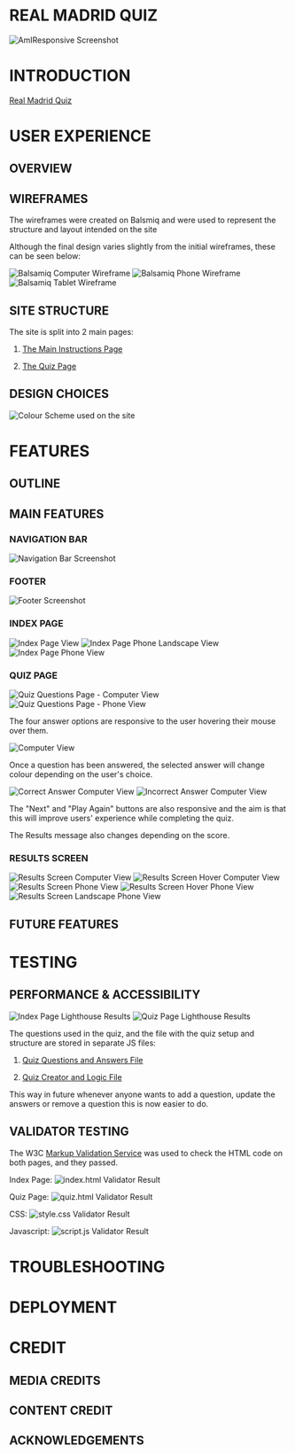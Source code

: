 # **REAL MADRID QUIZ**

![AmIResponsive Screenshot](assets/readme_images/full_site_amiresponsive.png)

# INTRODUCTION

[Real Madrid Quiz](https://j95ortiz.github.io/Real-Madrid-Quiz/)

# USER EXPERIENCE

## OVERVIEW

## WIREFRAMES

The wireframes were created on Balsmiq and were used to represent the structure and layout intended on the site

Although the final design varies slightly from the initial wireframes, these can be seen below:

![Balsamiq Computer Wireframe](assets/readme_images/computer_view.png)
![Balsamiq Phone Wireframe](assets/readme_images/phone_view.png)
![Balsamiq Tablet Wireframe](assets/readme_images/tablet_view.png)

## SITE STRUCTURE

The site is split into 2 main pages:

1. [The Main Instructions Page](index.html)

2. [The Quiz Page](quiz.html)

## DESIGN CHOICES

![Colour Scheme used on the site](assets/readme_images/real_madrid_quiz_page_colour_scheme.png)

# FEATURES

## OUTLINE

## MAIN FEATURES

### NAVIGATION BAR

![Navigation Bar Screenshot](assets/readme_images/header.png)

### FOOTER

![Footer Screenshot](assets/readme_images/footer.jpg)

### INDEX PAGE

![Index Page View](assets/readme_images/index.HTML_computer_view.png)
![Index Page Phone Landscape View](assets/readme_images/index.HTML_phone_landscape_view.png)
![Index Page Phone View](assets/readme_images/index.HTML_phone_view.png)

### QUIZ PAGE

![Quiz Questions Page - Computer View](assets/readme_images/quiz.HTML_computer_view.png)
![Quiz Questions Page - Phone View](assets/readme_images/quiz.HTML_phone_view.png)

The four answer options are responsive to the user hovering their mouse over them.

![Computer View](assets/readme_images/quiz.HTML_computer_view_hover.png)

Once a question has been answered, the selected answer will change colour depending on the user's choice.

![Correct Answer Computer View](assets/readme_images/quiz.HTML_computer_view_correct.png)
![Incorrect Answer Computer View](assets/readme_images/quiz.HTML_computer_view_incorrect.png)

The "Next" and "Play Again" buttons are also responsive and the aim is that this will improve users' experience while completing the quiz.

The Results message also changes depending on the score.

### RESULTS SCREEN

![Results Screen Computer View](assets/readme_images/quiz.HTML_result_computer_view.png)
![Results Screen Hover Computer View](assets/readme_images/quiz.HTML_result_computer_view_hover.png)
![Results Screen Phone View](assets/readme_images/quiz.HTML_result_phone_view.png)
![Results Screen Hover Phone View](assets/readme_images/quiz.HTML_result_phone_view_hover.png)
![Results Screen Landscape Phone View](assets/readme_images/quiz.HTML_result_phone_landscape_view.png)

## FUTURE FEATURES

# TESTING

## PERFORMANCE & ACCESSIBILITY

![Index Page Lighthouse Results](assets/readme_images/index.HTML_lighthouse_results.png)
![Quiz Page Lighthouse Results](assets/readme_images/quiz.HTML_lighthouse_results.png)

The questions used in the quiz, and the file with the quiz setup and structure are stored in separate JS files:

1. [Quiz Questions and Answers File](assets/js/questions.js)

2. [Quiz Creator and Logic File](assets/js/script.js)

This way in future whenever anyone wants to add a question, update the answers or remove a question this is now easier to do.

## VALIDATOR TESTING

The W3C [Markup Validation Service](https://validator.w3.org/#validate_by_input) was used to check the HTML code on both pages, and they passed.

Index Page:
![index.html Validator Result](assets/readme_images/index.HTML_validator_check.png)

Quiz Page:
![quiz.html Validator Result](assets/readme_images/quiz.HTML_validator_check.png)

CSS:
![style.css Validator Result](assets/readme_images/style.CSS_validator_check.png)

Javascript:
![script.js Validator Result](assets/readme_images/style.CSS_validator_check.png)

# TROUBLESHOOTING

# DEPLOYMENT

# CREDIT

## MEDIA CREDITS

## CONTENT CREDIT

## ACKNOWLEDGEMENTS
